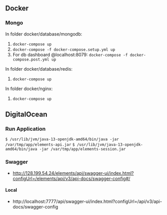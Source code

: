 ## Docker

### Mongo

In folder docker/database/mongodb:
 1. `docker-compose up`
 2. `docker-compose -f docker-compose.setup.yml up`
 3. For db dashboard @localhost:8079: `docker-compose -f docker-compose.post.yml up`

In folder docker/database/redis:
 1. `docker-compose up`

In folder docker/nginx:
 1. `docker-compose up`

## DigitalOcean

### Run Application

`$ /usr/lib/jvm/java-13-openjdk-amd64/bin/java -jar /var/tmp/app/elements-api.jar`
`$ /usr/lib/jvm/java-13-openjdk-amd64/bin/java -jar /var/tmp/app/elements-session.jar`

### Swagger

* http://128.199.54.24/elements/api/swagger-ui/index.html?configUrl=/elements/api/v3/api-docs/swagger-config#/

#### Local
* http://localhost:7777/api/swagger-ui/index.html?configUrl=/api/v3/api-docs/swagger-config
